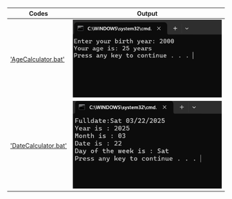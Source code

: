  | Codes | Output |
  |-------|--------|
  ['AgeCalculator.bat'](./CMD_Commands/Codes/AgeCalculator.bat)|![AgeCalculator.png](./CMD_Commands/Outputs/AgeCalculator.png)|
  ['DateCalculator.bat'](./CMD_Commands/Codes/DateCalculator.bat)|![DateCalculator.png](./CMD_Commands/Outputs/DateCalculator.png)|

